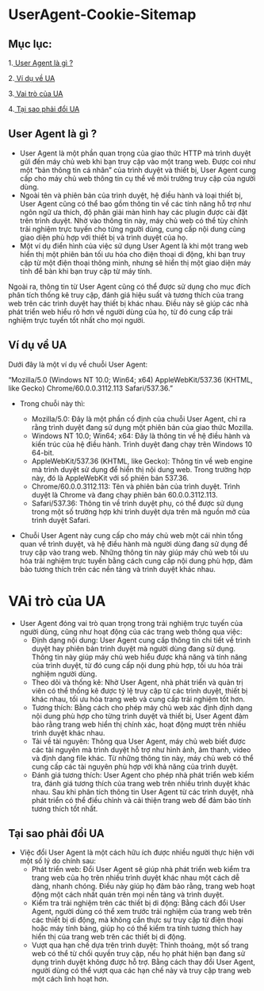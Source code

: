 # UserAgent-Cookie-Sitemap
## Mục lục:
1.[ User Agent là gì ?](#user-Agent-là-gì-?)

2.[ Ví dụ về UA](#ví-dụ-về-UA)

3.[ Vai trò của UA](#vai-trò-của-UA)

4.[ Tại sao phải đổi UA](#Tại-sao-phải-đổi-UA)
## User Agent là gì ?
- User Agent là một phần quan trọng của giao thức HTTP mà trình duyệt gửi đến máy chủ web khi bạn truy cập vào một trang web. Được coi như một “bản thông tin cá nhân” của trình duyệt và thiết bị, User Agent cung cấp cho máy chủ web thông tin cụ thể về môi trường truy cập của người dùng.
- Ngoài tên và phiên bản của trình duyệt, hệ điều hành và loại thiết bị, User Agent cũng có thể bao gồm thông tin về các tính năng hỗ trợ như ngôn ngữ ưa thích, độ phân giải màn hình hay các plugin được cài đặt trên trình duyệt. Nhờ vào thông tin này, máy chủ web có thể tùy chỉnh trải nghiệm trực tuyến cho từng người dùng, cung cấp nội dung cùng giao diện phù hợp với thiết bị và trình duyệt của họ.
- Một ví dụ điển hình của việc sử dụng User Agent là khi một trang web hiển thị một phiên bản tối ưu hóa cho điện thoại di động, khi bạn truy cập từ một điện thoại thông minh, nhưng sẽ hiển thị một giao diện máy tính để bàn khi bạn truy cập từ máy tính.

Ngoài ra, thông tin từ User Agent cũng có thể được sử dụng cho mục đích phân tích thống kê truy cập, đánh giá hiệu suất và tương thích của trang web trên các trình duyệt hay thiết bị khác nhau. Điều này sẽ giúp các nhà phát triển web hiểu rõ hơn về người dùng của họ, từ đó cung cấp trải nghiệm trực tuyến tốt nhất cho mọi người.

## Ví dụ về UA

Dưới đây là một ví dụ về chuỗi User Agent:

“Mozilla/5.0 (Windows NT 10.0; Win64; x64) AppleWebKit/537.36 (KHTML, like Gecko) Chrome/60.0.0.3112.113 Safari/537.36.”

- Trong chuỗi này thì:

   * Mozilla/5.0: Đây là một phần cố định của chuỗi User Agent, chỉ ra rằng trình duyệt đang sử dụng một phiên bản của giao thức Mozilla.
   * Windows NT 10.0; Win64; x64: Đây là thông tin về hệ điều hành và kiến trúc của hệ điều hành. Trình duyệt đang chạy trên Windows 10 64-bit.
   * AppleWebKit/537.36 (KHTML, like Gecko): Thông tin về web engine mà trình duyệt sử dụng để hiển thị nội dung web. Trong trường hợp này, đó là AppleWebKit với số phiên bản 537.36.
   * Chrome/60.0.0.3112.113: Tên và phiên bản của trình duyệt. Trình duyệt là Chrome và đang chạy phiên bản 60.0.0.3112.113.
   * Safari/537.36: Thông tin về trình duyệt phụ, có thể được sử dụng trong một số trường hợp khi trình duyệt dựa trên mã nguồn mở của trình duyệt Safari.
 
- Chuỗi User Agent này cung cấp cho máy chủ web một cái nhìn tổng quan về trình duyệt, và hệ điều hành mà người dùng đang sử dụng để truy cập vào trang web. Những thông tin này giúp máy chủ web tối ưu hóa trải nghiệm trực tuyến bằng cách cung cấp nội dung phù hợp, đảm bảo tương thích trên các nền tảng và trình duyệt khác nhau.

# VAi trò của UA
- User Agent đóng vai trò quan trọng trong trải nghiệm trực tuyến của người dùng, cũng như hoạt động của các trang web thông qua việc:
   * Định dạng nội dung: User Agent cung cấp thông tin chi tiết về trình duyệt hay phiên bản trình duyệt mà người dùng đang sử dụng. Thông tin này giúp máy chủ web hiểu được khả năng và tính năng của trình duyệt, từ đó cung cấp nội dung phù hợp, tối ưu hóa trải nghiệm người dùng.
   * Theo dõi và thống kê: Nhờ User Agent, nhà phát triển và quản trị viên có thể thống kê được tỷ lệ truy cập từ các trình duyệt, thiết bị khác nhau, tối ưu hóa trang web và cung cấp trải nghiệm tốt hơn.
   * Tương thích: Bằng cách cho phép máy chủ web xác định định dạng nội dung phù hợp cho từng trình duyệt và thiết bị, User Agent đảm bảo rằng trang web hiển thị chính xác, hoạt động mượt trên nhiều trình duyệt khác nhau.
   * Tải về tài nguyên: Thông qua User Agent, máy chủ web biết được các tài nguyên mà trình duyệt hỗ trợ như hình ảnh, âm thanh, video và định dạng file khác. Từ những thông tin này, máy chủ web có thể cung cấp các tài nguyên phù hợp với khả năng của trình duyệt.
   * Đánh giá tương thích: User Agent cho phép nhà phát triển web kiểm tra, đánh giá tương thích của trang web trên nhiều trình duyệt khác nhau. Sau khi phân tích thông tin User Agent từ các trình duyệt, nhà phát triển có thể điều chỉnh và cải thiện trang web để đảm bảo tính tương thích tốt nhất.

## Tại sao phải đổi UA
- Việc đổi User Agent là một cách hữu ích được nhiều người thực hiện với một số lý do chính sau:
   * Phát triển web: Đổi User Agent sẽ giúp nhà phát triển web kiểm tra trang web của họ trên nhiều trình duyệt khác nhau một cách dễ dàng, nhanh chóng. Điều này giúp họ đảm bảo rằng, trang web hoạt động một cách nhất quán trên mọi nền tảng và trình duyệt.
   * Kiểm tra trải nghiệm trên các thiết bị di động: Bằng cách đổi User Agent, người dùng có thể xem trước trải nghiệm của trang web trên các thiết bị di động, mà không cần thực sự truy cập từ điện thoại hoặc máy tính bảng, giúp họ có thể kiểm tra tính tương thích hay hiển thị của trang web trên các thiết bị di động.
   * Vượt qua hạn chế dựa trên trình duyệt: Thỉnh thoảng, một số trang web có thể từ chối quyền truy cập, nếu họ phát hiện bạn đang sử dụng trình duyệt không được hỗ trợ. Bằng cách thay đổi User Agent, người dùng có thể vượt qua các hạn chế này và truy cập trang web một cách linh hoạt hơn.
